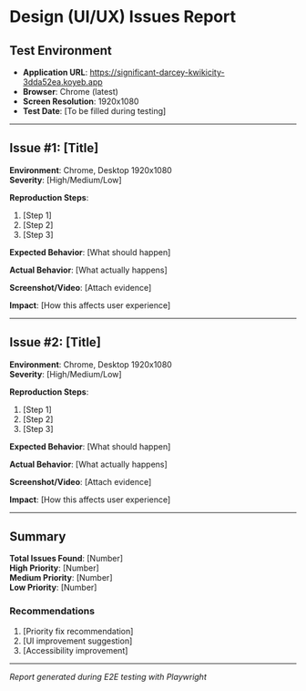 # Design (UI/UX) Issues Report

## Test Environment
- **Application URL**: https://significant-darcey-kwikicity-3dda52ea.koyeb.app
- **Browser**: Chrome (latest)
- **Screen Resolution**: 1920x1080
- **Test Date**: [To be filled during testing]

---

## Issue #1: [Title]
**Environment**: Chrome, Desktop 1920x1080  
**Severity**: [High/Medium/Low]

**Reproduction Steps**:
1. [Step 1]
2. [Step 2]
3. [Step 3]

**Expected Behavior**: [What should happen]

**Actual Behavior**: [What actually happens]

**Screenshot/Video**: [Attach evidence]

**Impact**: [How this affects user experience]

---

## Issue #2: [Title]
**Environment**: Chrome, Desktop 1920x1080  
**Severity**: [High/Medium/Low]

**Reproduction Steps**:
1. [Step 1]
2. [Step 2]
3. [Step 3]

**Expected Behavior**: [What should happen]

**Actual Behavior**: [What actually happens]

**Screenshot/Video**: [Attach evidence]

**Impact**: [How this affects user experience]

---

## Summary

**Total Issues Found**: [Number]  
**High Priority**: [Number]  
**Medium Priority**: [Number]  
**Low Priority**: [Number]

### Recommendations
1. [Priority fix recommendation]
2. [UI improvement suggestion]
3. [Accessibility improvement]

---

*Report generated during E2E testing with Playwright*